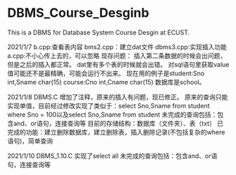 # DBMS_Course_Desginb

This is a DBMS for Database System Course Desgin at ECUST.

2021/1/7
b.cpp:查看表内容
bms2.cpp：建立dat文件
dbms3.cpp:实现插入功能
a.cpp:不小心传上去的，可以忽略
现存问题：
插入第二条数据的时候会出问题，但是之后的插入都正常。
dat里有多个表的时候就会出错。
对sql语句里获取value值可能还不是最精确，可能会运行不出来。
现在用的例子是student:Sno int,Sname char(15)   course:Cno int,Cname char(15)  数据库是school。

2021/1/8
DBMS.C
增加了注释，原来的插入有问题，现已修正。
原来的查询只能实现单值，目前经过修改实现了类似于：select Sno,Sname from student where Sno = 100以及select Sno,Sname from student
未完成的查询包括：包含and、or语句，连接查询等
目前的存储结构：数据库（文件夹）、表（txt）
已完成的功能：建立删除数据库，建立删除表，插入删除记录(不包括复杂的where语句)，简单查询

2021/1/10
DBMS_1.10.C
实现了select all
未完成的查询包括：包含and、or语句，连接查询等
